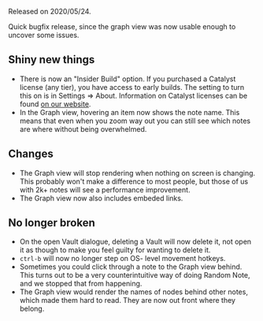 Released on 2020/05/24.

Quick bugfix release, since the graph view was now usable enough to uncover some issues. 


## Shiny new things
- There is now an "Insider Build" option. If you purchased a Catalyst license (any tier), you have access to early builds. The setting to turn this on is in Settings => About. Information on Catalyst licenses can be found [on our website](https://obsidian.md/pricing). 
- In the Graph view, hovering an item now shows the note name. This means that even when you zoom way out you can still see which notes are where without being overwhelmed. 


## Changes
- The Graph view will stop rendering when nothing on screen is changing. This probably won't make a difference to most people, but those of us with 2k+ notes will see a performance improvement. 
- The Graph view now also includes embeded links.

## No longer broken

- On the open Vault dialogue, deleting a Vault will now delete it, not open it as though to make you feel guilty for wanting to delete it. 
- `ctrl-b` will now no longer step on OS- level movement hotkeys. 
- Sometimes you could click through a note to the Graph view behind. This turns out to be a very counterintuitive way of doing Random Note, and we stopped that from happening. 
- The Graph view would render the names of nodes behind other notes, which made them hard to read. They are now out front where they belong. 